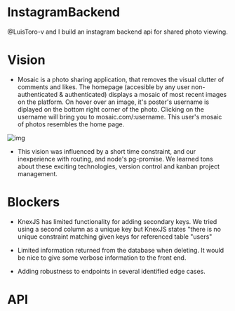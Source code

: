 # InstagramBackend

@LuisToro-v and I build an instagram backend api for shared photo viewing.

# Vision

- Mosaic is a photo sharing application, that removes the visual clutter of comments and likes. The homepage (accesible by any user non-authenticated & authenticated) displays a mosaic of most recent images on the platform. On hover over an image, it's poster's username is diplayed on the bottom right corner of the photo. Clicking on the username will bring you to mosaic.com/:username. This user's mosaic of photos resembles the home page.

![img](https://i2.wp.com/css-tricks.com/wp-content/uploads/2011/07/seamless.png?ssl=1)

- This vision was influenced by a short time constraint, and our inexperience with routing, and node's pg-promise. We learned tons about these exciting technologies, version control and kanban project management.

# Blockers

- KnexJS has limited functionality for adding secondary keys. We tried using a second column as a unique key but KnexJS states "there is no unique constraint matching given keys for referenced table "users"

- Limited information returned from the database when deleting. It would be nice to give some verbose information to the front end.

- Adding robustness to endpoints in several identified edge cases.

# API
